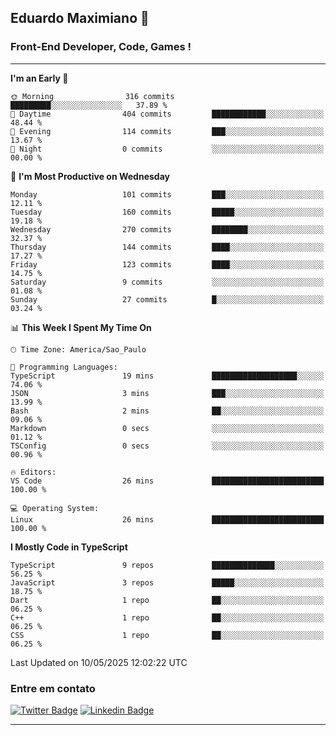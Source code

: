 ## Eduardo Maximiano 👋

### Front-End Developer, Code, Games !

---

<!--START_SECTION:waka-->
**I'm an Early 🐤** 

```text
🌞 Morning                316 commits         █████████░░░░░░░░░░░░░░░░   37.89 % 
🌆 Daytime                404 commits         ████████████░░░░░░░░░░░░░   48.44 % 
🌃 Evening                114 commits         ███░░░░░░░░░░░░░░░░░░░░░░   13.67 % 
🌙 Night                  0 commits           ░░░░░░░░░░░░░░░░░░░░░░░░░   00.00 % 
```
📅 **I'm Most Productive on Wednesday** 

```text
Monday                   101 commits         ███░░░░░░░░░░░░░░░░░░░░░░   12.11 % 
Tuesday                  160 commits         █████░░░░░░░░░░░░░░░░░░░░   19.18 % 
Wednesday                270 commits         ████████░░░░░░░░░░░░░░░░░   32.37 % 
Thursday                 144 commits         ████░░░░░░░░░░░░░░░░░░░░░   17.27 % 
Friday                   123 commits         ████░░░░░░░░░░░░░░░░░░░░░   14.75 % 
Saturday                 9 commits           ░░░░░░░░░░░░░░░░░░░░░░░░░   01.08 % 
Sunday                   27 commits          █░░░░░░░░░░░░░░░░░░░░░░░░   03.24 % 
```


📊 **This Week I Spent My Time On** 

```text
🕑︎ Time Zone: America/Sao_Paulo

💬 Programming Languages: 
TypeScript               19 mins             ███████████████████░░░░░░   74.06 % 
JSON                     3 mins              ███░░░░░░░░░░░░░░░░░░░░░░   13.99 % 
Bash                     2 mins              ██░░░░░░░░░░░░░░░░░░░░░░░   09.06 % 
Markdown                 0 secs              ░░░░░░░░░░░░░░░░░░░░░░░░░   01.12 % 
TSConfig                 0 secs              ░░░░░░░░░░░░░░░░░░░░░░░░░   00.96 % 

🔥 Editors: 
VS Code                  26 mins             █████████████████████████   100.00 % 

💻 Operating System: 
Linux                    26 mins             █████████████████████████   100.00 % 
```

**I Mostly Code in TypeScript** 

```text
TypeScript               9 repos             ██████████████░░░░░░░░░░░   56.25 % 
JavaScript               3 repos             █████░░░░░░░░░░░░░░░░░░░░   18.75 % 
Dart                     1 repo              ██░░░░░░░░░░░░░░░░░░░░░░░   06.25 % 
C++                      1 repo              ██░░░░░░░░░░░░░░░░░░░░░░░   06.25 % 
CSS                      1 repo              ██░░░░░░░░░░░░░░░░░░░░░░░   06.25 % 
```




 Last Updated on 10/05/2025 12:02:22 UTC
<!--END_SECTION:waka-->

### Entre em contato

[![Twitter Badge](https://img.shields.io/badge/-@edmaxi-1ca0f1?style=flat-square&labelColor=1ca0f1&logo=twitter&logoColor=white&link=https://twitter.com/edmaxi)](https://twitter.com/edmaxi)
[![Linkedin Badge](https://img.shields.io/badge/-Eduardo_Maximiano-0077B5?style=flat-square&logo=Linkedin&logoColor=white&link=https://www.linkedin.com/in/maximiano-eduardo)](https://www.linkedin.com/in/maximiano-eduardo)

---
